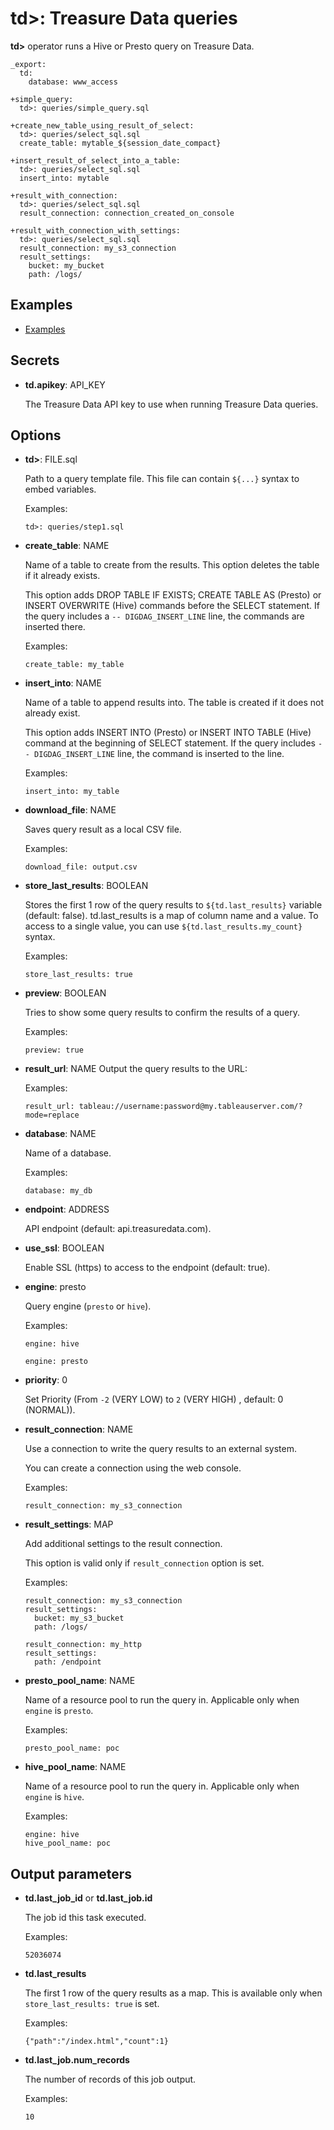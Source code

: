 # td>: Treasure Data queries

**td>** operator runs a Hive or Presto query on Treasure Data.

    _export:
      td:
        database: www_access

    +simple_query:
      td>: queries/simple_query.sql

    +create_new_table_using_result_of_select:
      td>: queries/select_sql.sql
      create_table: mytable_${session_date_compact}

    +insert_result_of_select_into_a_table:
      td>: queries/select_sql.sql
      insert_into: mytable

    +result_with_connection:
      td>: queries/select_sql.sql
      result_connection: connection_created_on_console

    +result_with_connection_with_settings:
      td>: queries/select_sql.sql
      result_connection: my_s3_connection
      result_settings:
        bucket: my_bucket
        path: /logs/

## Examples

  * [Examples](https://github.com/treasure-data/workflow-examples/tree/master/td)

## Secrets

* **td.apikey**: API_KEY

  The Treasure Data API key to use when running Treasure Data queries.

## Options

* **td>**: FILE.sql

  Path to a query template file. This file can contain `${...}` syntax to embed variables.

  Examples:

  ```
  td>: queries/step1.sql
  ```

* **create_table**: NAME

  Name of a table to create from the results. This option deletes the table if it already exists.

  This option adds DROP TABLE IF EXISTS; CREATE TABLE AS (Presto) or INSERT OVERWRITE (Hive) commands before the SELECT statement. If the query includes a `-- DIGDAG_INSERT_LINE` line, the commands are inserted there.

  Examples:

  ```
  create_table: my_table
  ```

* **insert_into**: NAME

  Name of a table to append results into. The table is created if it does not already exist.

  This option adds INSERT INTO (Presto) or INSERT INTO TABLE (Hive) command at the beginning of SELECT statement. If the query includes `-- DIGDAG_INSERT_LINE` line, the command is inserted to the line.

  Examples:

  ```
  insert_into: my_table
  ```

* **download_file**: NAME

  Saves query result as a local CSV file.

  Examples:

  ```
  download_file: output.csv
  ```

* **store_last_results**: BOOLEAN

  Stores the first 1 row of the query results to `${td.last_results}` variable (default: false).
  td.last_results is a map of column name and a value. To access to a single value, you can use `${td.last_results.my_count}` syntax.

  Examples:

  ```
  store_last_results: true
  ```

* **preview**: BOOLEAN

  Tries to show some query results to confirm the results of a query.

  Examples:

  ```
  preview: true
  ```

* **result_url**: NAME
  Output the query results to the URL:

  Examples:

  ```
  result_url: tableau://username:password@my.tableauserver.com/?mode=replace
  ```

* **database**: NAME

  Name of a database.

  Examples:

  ```
  database: my_db
  ```

* **endpoint**: ADDRESS

  API endpoint (default: api.treasuredata.com).

* **use_ssl**: BOOLEAN

  Enable SSL (https) to access to the endpoint (default: true).

* **engine**: presto

  Query engine (`presto` or `hive`).

  Examples:

  ```
  engine: hive
  ```

  ```
  engine: presto
  ```

* **priority**: 0

  Set Priority (From `-2` (VERY LOW) to `2` (VERY HIGH) , default: 0 (NORMAL)).

* **result_connection**: NAME

  Use a connection to write the query results to an external system.

  You can create a connection using the web console.

  Examples:

  ```
  result_connection: my_s3_connection
  ```

* **result_settings**: MAP

  Add additional settings to the result connection.

  This option is valid only if `result_connection` option is set.

  Examples:

  ```
  result_connection: my_s3_connection
  result_settings:
    bucket: my_s3_bucket
    path: /logs/
  ```

  ```
  result_connection: my_http
  result_settings:
    path: /endpoint
  ```

* **presto_pool_name**: NAME

  Name of a resource pool to run the query in.
  Applicable only when ``engine`` is ``presto``.

  Examples:

  ```
  presto_pool_name: poc
  ```

* **hive_pool_name**: NAME

  Name of a resource pool to run the query in.
  Applicable only when ``engine`` is ``hive``.

  Examples:

  ```
  engine: hive
  hive_pool_name: poc
  ```

## Output parameters

* **td.last_job_id** or **td.last_job.id**

  The job id this task executed.

  Examples:

  ```
  52036074
  ```

* **td.last_results**

  The first 1 row of the query results as a map. This is available only when `store_last_results: true` is set.

  Examples:

  ```
  {"path":"/index.html","count":1}
  ```

* **td.last_job.num_records**

  The number of records of this job output.
 
  Examples:
  
  ```
  10
  ```
